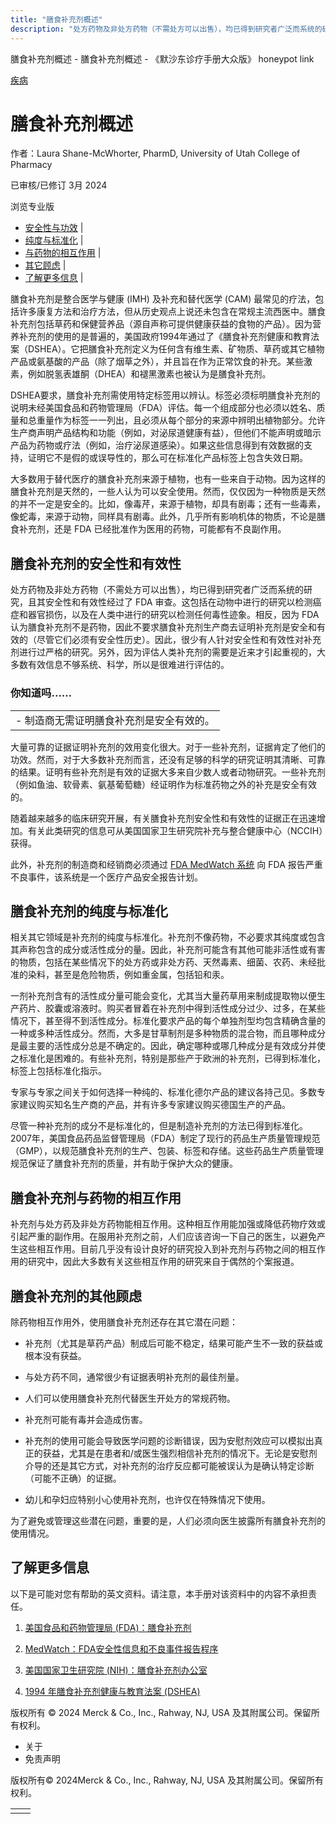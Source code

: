 ```yaml
---
title: "膳食补充剂概述"
description: "处方药物及非处方药物（不需处方可以出售），均已得到研究者广泛而系统的研究，且其安全性和有效性经过了 FDA 审查。这包括在动物中进行的研究以检测癌症和器官损伤，以及在人类中进行的研究以检测任何毒性迹象。相反，因为 FDA 认为膳食补充剂不是药物，因此不要求膳食补充剂生产商去证明补充剂是安全和有效的（尽管它们必须有安全性历史）。因此，很少有人针对安全性和有效性对补充剂进行过严格的研究。另外，因为评估人类补充剂的需要是近来才引起重视的，大多数有效信息不够系统、科学，所以是很难进行评估的。"
---
```


﻿膳食补充剂概述 \- 膳食补充剂概述 \- 《默沙东诊疗手册大众版》 honeypot link



[疾病](https://www.merckmanuals.com/home/resourcespages/healthyliving_rel2.3)

# 膳食补充剂概述

作者：Laura Shane-McWhorter, PharmD, University of Utah College of Pharmacy

已审核/已修订 3月 2024

浏览专业版

- [安全性与功效](#安全性与功效_v833371_zh) \|
- [纯度与标准化](#纯度与标准化_v833378_zh) \|
- [与药物的相互作用](#与药物的相互作用_v833385_zh) \|
- [其它顾虑](#其它顾虑_v36859568_zh) \|
- [了解更多信息](#了解更多信息_v36859579_zh) \|

膳食补充剂是整合医学与健康 (IMH) 及补充和替代医学 (CAM) 最常见的疗法，包括许多康复方法和治疗方法，但从历史观点上说还未包含在常规主流西医中。膳食补充剂包括草药和保健营养品（源自声称可提供健康获益的食物的产品）。因为营养补充剂的使用的是普遍的，美国政府1994年通过了《膳食补充剂健康和教育法案（DSHEA）。它把膳食补充剂定义为任何含有维生素、矿物质、草药或其它植物产品或氨基酸的产品（除了烟草之外），并且旨在作为正常饮食的补充。某些激素，例如脱氢表雄酮（DHEA）和褪黑激素也被认为是膳食补充剂。

DSHEA要求，膳食补充剂需使用特定标签用以辨认。标签必须标明膳食补充剂的说明未经美国食品和药物管理局（FDA）评估。每一个组成部分也必须以姓名、质量和总重量作为标签一一列出，且必须从每个部分的来源中辨明出植物部分。允许生产商声明产品结构和功能（例如，对泌尿道健康有益），但他们不能声明或暗示产品为药物或疗法（例如，治疗泌尿道感染）。如果这些信息得到有效数据的支持，证明它不是假的或误导性的，那么可在标准化产品标签上包含失效日期。

大多数用于替代医疗的膳食补充剂来源于植物，也有一些来自于动物。因为这样的膳食补充剂是天然的，一些人认为可以安全使用。然而，仅仅因为一种物质是天然的并不一定是安全的。比如，像毒芹，来源于植物，却具有剧毒；还有一些毒素，像蛇毒，来源于动物，同样具有剧毒。此外，几乎所有影响机体的物质，不论是膳食补充剂，还是 FDA 已经批准作为医用的药物，可能都有不良副作用。

## 膳食补充剂的安全性和有效性

处方药物及非处方药物（不需处方可以出售），均已得到研究者广泛而系统的研究，且其安全性和有效性经过了 FDA 审查。这包括在动物中进行的研究以检测癌症和器官损伤，以及在人类中进行的研究以检测任何毒性迹象。相反，因为 FDA 认为膳食补充剂不是药物，因此不要求膳食补充剂生产商去证明补充剂是安全和有效的（尽管它们必须有安全性历史）。因此，很少有人针对安全性和有效性对补充剂进行过严格的研究。另外，因为评估人类补充剂的需要是近来才引起重视的，大多数有效信息不够系统、科学，所以是很难进行评估的。

### 你知道吗……

|     |
| --- |
| - 制造商无需证明膳食补充剂是安全有效的。 |

大量可靠的证据证明补充剂的效用变化很大。对于一些补充剂，证据肯定了他们的功效。然而，对于大多数补充剂而言，还没有足够的科学的研究证明其清晰、可靠的结果。证明有些补充剂是有效的证据大多来自少数人或者动物研究。一些补充剂（例如鱼油、软骨素、氨基葡萄糖）经证明作为标准药物之外的补充是安全有效的。

随着越来越多的临床研究开展，有关膳食补充剂安全性和有效性的证据正在迅速增加。有关此类研究的信息可从美国国家卫生研究院补充与整合健康中心（NCCIH）获得。

此外，补充剂的制造商和经销商必须通过 [FDA MedWatch 系统](https://www.fda.gov/safety/medwatch-fda-safety-information-and-adverse-event-reporting-program) 向 FDA 报告严重不良事件，该系统是一个医疗产品安全报告计划。

## 膳食补充剂的纯度与标准化

相关其它领域是补充剂的纯度与标准化。补充剂不像药物，不必要求其纯度或包含其声称包含的成分或活性成分的量。因此，补充剂可能含有其他可能非活性或有害的物质，包括在某些情况下的处方药或非处方药、天然毒素、细菌、农药、未经批准的染料，甚至是危险物质，例如重金属，包括铅和汞。

一剂补充剂含有的活性成分量可能会变化，尤其当大量药草用来制成提取物以便生产药片、胶囊或溶液时。购买者冒着在补充剂中得到活性成分过少、过多，在某些情况下，甚至得不到活性成分。标准化要求产品的每个单独剂型均包含精确含量的一种或多种活性成分。然而，大多是甘草制剂是多种物质的混合物，而且哪种成分是最主要的活性成分总是不确定的。因此，确定哪种或哪几种成分是有效成分并使之标准化是困难的。有些补充剂，特别是那些产于欧洲的补充剂，已得到标准化，标签上包括标准化指示。

专家与专家之间关于如何选择一种纯的、标准化德尔产品的建议各持己见。多数专家建议购买知名生产商的产品，并有许多专家建议购买德国生产的产品。

尽管一种补充剂的成分不是标准化的，但是制造补充剂的方法已得到标准化。2007年，美国食品药品监督管理局（FDA）制定了现行的药品生产质量管理规范（GMP），以规范膳食补充剂的生产、包装、标签和存储。这些药品生产质量管理规范保证了膳食补充剂的质量，并有助于保护大众的健康。

## 膳食补充剂与药物的相互作用

补充剂与处方药及非处方药物能相互作用。这种相互作用能加强或降低药物疗效或引起严重的副作用。在服用补充剂之前，人们应该咨询一下自己的医生，以避免产生这些相互作用。目前几乎没有设计良好的研究投入到补充剂与药物之间的相互作用的研究中，因此大多数有关这些相互作用的研究来自于偶然的个案报道。

## 膳食补充剂的其他顾虑

除药物相互作用外，使用膳食补充剂还存在其它潜在问题：

- 补充剂（尤其是草药产品）制成后可能不稳定，结果可能产生不一致的获益或根本没有获益。

- 与处方药不同，通常很少有证据表明补充剂的最佳剂量。

- 人们可以使用膳食补充剂代替医生开处方的常规药物。

- 补充剂可能有毒并会造成伤害。

- 补充剂的使用可能会导致医学问题的诊断错误，因为安慰剂效应可以模拟出真正的获益，尤其是在患者和/或医生强烈相信补充剂的情况下。无论是安慰剂介导的还是其它方式，对补充剂的治疗反应都可能被误认为是确认特定诊断（可能不正确）的证据。

- 幼儿和孕妇应特别小心使用补充剂，也许仅在特殊情况下使用。


为了避免或管理这些潜在问题，重要的是，人们必须向医生披露所有膳食补充剂的使用情况。

## 了解更多信息

以下是可能对您有帮助的英文资料。请注意，本手册对该资料中的内容不承担责任。

1. [美国食品和药物管理局 (FDA)：膳食补充剂](http://www.fda.gov/food/dietarysupplements/)

2. [MedWatch：FDA安全性信息和不良事件报告程序](http://www.fda.gov/Safety/MedWatch/default.htm)

3. [美国国家卫生研究院 (NIH)：膳食补充剂办公室](https://ods.od.nih.gov/)

4. [1994 年膳食补充剂健康与教育法案 (DSHEA)](https://ods.od.nih.gov/About/DSHEA_Wording.aspx)




版权所有 © 2024
Merck & Co., Inc., Rahway, NJ, USA 及其附属公司。保留所有权利。

- 关于
- 免责声明

版权所有© 2024Merck & Co., Inc., Rahway, NJ, USA 及其附属公司。保留所有权利。

|     |     |
| --- | --- |
|  |  |